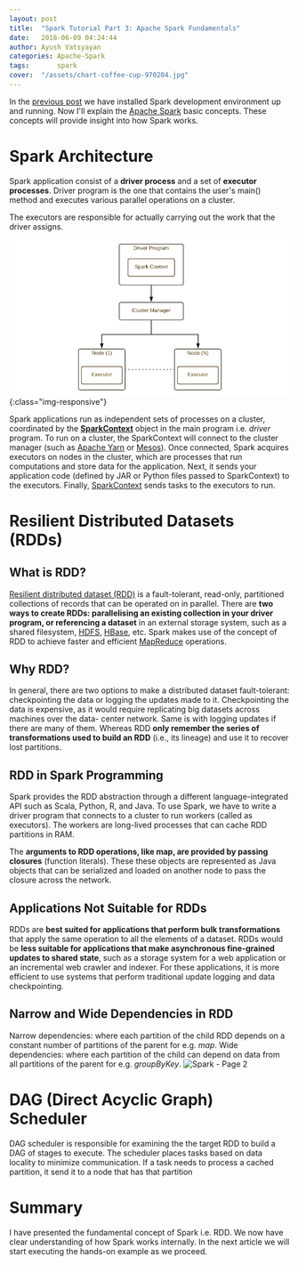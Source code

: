 ```yaml
---
layout: post
title:  "Spark Tutorial Part 3: Apache Spark Fundamentals"
date:   2018-06-09 04:24:44
author: Ayush Vatsyayan
categories: Apache-Spark
tags:	    spark
cover:  "/assets/chart-coffee-cup-970204.jpg"
---
```


In the [previous post](https://ayushedu.github.io/apache-spark/2018/06/04/Setting-up-spark-development-environment.html) we have installed Spark development environment up and running. 
Now I'll explain the [Apache Spark](https://spark.apache.org/) basic concepts. These concepts will provide insight into how Spark works.

# Spark Architecture

Spark application consist of a **driver process** and a set of **executor processes**. Driver program is the one that contains the user's main() method and executes various parallel operations on a cluster.

The executors are responsible for actually carrying out the work that the driver assigns.

![](/assets/spark.png){:class="img-responsive"}

Spark applications run as independent sets of processes on a cluster, coordinated by the **[SparkContext](https://spark.apache.org/docs/latest/api/python/pyspark.html#pyspark.SparkContext)** object in the main program i.e. *driver* program.
To run on a cluster, the SparkContext will connect to the cluster manager (such as [Apache Yarn](https://hadoop.apache.org/docs/current/hadoop-yarn/hadoop-yarn-site/YARN.html) or [Mesos](http://mesos.apache.org)). Once connected, Spark acquires executors on nodes in the cluster, which are processes that run computations and store data for the application. Next, it sends your application code (defined by JAR or Python files passed to SparkContext) to the executors. Finally, [SparkContext](https://spark.apache.org/docs/latest/api/python/pyspark.html#pyspark.SparkContext) sends tasks to the executors to run.

# Resilient Distributed Datasets (RDDs)

## What is RDD?

[Resilient distributed dataset (RDD)](https://spark.apache.org/docs/latest/rdd-programming-guide.html#resilient-distributed-datasets-rdds) is a fault-tolerant, read-only, partitioned collections of records that can be operated on in parallel. There are **two ways to create RDDs: parallelising an existing collection in your driver program, or referencing a dataset** in an external storage system, such as a shared filesystem, [HDFS](http://hadoop.apache.org/docs/current/hadoop-project-dist/hadoop-hdfs/HdfsDesign.html), [HBase](http://hbase.apache.org), etc.
Spark makes use of the concept of RDD to achieve faster and efficient [MapReduce](https://en.wikipedia.org/wiki/MapReduce) operations.

## Why RDD?

In general, there are two options to make a distributed dataset fault-tolerant: checkpointing the data or logging the updates made to it. 
Checkpointing the data is expensive, as it would require replicating big datasets across machines over the data- center network. Same is with logging updates if there are many of them. 
Whereas RDD **only remember the series of transformations used to build an RDD** (i.e., its lineage) and use it to recover lost partitions.

## RDD in Spark Programming

Spark provides the RDD abstraction through a different language-integrated API such as Scala, Python, R, and Java. To use Spark, we have to write a driver program that connects to a cluster to run workers (called as executors). The workers are long-lived processes that can cache RDD partitions in RAM.

The **arguments to RDD operations, like map, are provided by passing closures** (function literals). These these objects are represented as Java objects that can be serialized and loaded on another node to pass the closure across the network.

## Applications Not Suitable for RDDs

RDDs are **best suited for applications that perform bulk transformations** that apply the same operation to all the elements of a dataset.
RDDs would be **less suitable for applications that make asynchronous fine-grained updates to shared state**, such as a storage system for a web application or an incremental web crawler and indexer. For these applications, it is more efficient to use systems that perform traditional update logging and data checkpointing.

## Narrow and Wide Dependencies in RDD

Narrow dependencies: where each partition of the child RDD depends on a constant number of partitions of the parent for e.g. *map*.
Wide dependencies: where each partition of the child can depend on data from all partitions of the parent for e.g. *groupByKey*.
<img src="https://adeduction.files.wordpress.com/2018/06/spark-page-2.jpeg" alt="Spark - Page 2" width="740" height="340" class="alignnone size-full wp-image-207" />

# DAG (Direct Acyclic Graph) Scheduler

DAG scheduler is responsible for examining the the target RDD to build a DAG of stages to execute. The scheduler places tasks based on data locality to minimize communication. If a task needs to process a cached partition, it send it to a node that has that partition

# Summary

I have presented the fundamental concept of Spark i.e. RDD. We now have clear understanding of how Spark works internally. In the next article we will start executing the hands-on example as we proceed.